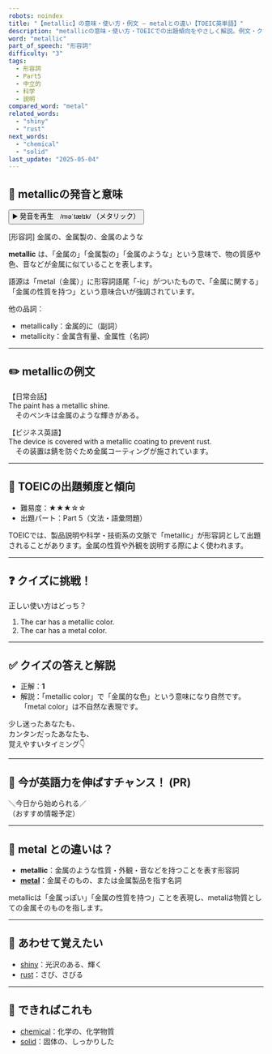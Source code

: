 ```yaml
---
robots: noindex
title: "【metallic】の意味・使い方・例文 ― metalとの違い【TOEIC英単語】"
description: "metallicの意味・使い方・TOEICでの出題傾向をやさしく解説。例文・クイズ付きでmetalとの違いもわかりやすく学べます。"
word: "metallic"
part_of_speech: "形容詞"
difficulty: "3"
tags:
  - 形容詞
  - Part5
  - 中立的
  - 科学
  - 説明
compared_word: "metal"
related_words:
  - "shiny"
  - "rust"
next_words:
  - "chemical"
  - "solid"
last_update: "2025-05-04"
---
```


## 🔰 metallicの発音と意味

<button class="play-audio" onclick="playTTS('metallic')">
  <span class="play-audio-main">
    ▶️ 発音を再生　/məˈtælɪk/
  </span>
  <span class="play-audio-sub">
    （メタリック）
  </span>
</button>

[形容詞] 金属の、金属製の、金属のような

**metallic** は、「金属の」「金属製の」「金属のような」という意味で、物の質感や色、音などが金属に似ていることを表します。

語源は「metal（金属）」に形容詞語尾「-ic」がついたもので、「金属に関する」「金属の性質を持つ」という意味合いが強調されています。

他の品詞：  
- metallically：金属的に（副詞）
- metallicity：金属含有量、金属性（名詞）

---

## ✏️ metallicの例文

【日常会話】  
The paint has a metallic shine.  
　そのペンキは金属のような輝きがある。

【ビジネス英語】  
The device is covered with a metallic coating to prevent rust.  
　その装置は錆を防ぐため金属コーティングが施されています。

---

## 🎯 TOEICの出題頻度と傾向

- 難易度：★★★☆☆
- 出題パート：Part 5（文法・語彙問題）

TOEICでは、製品説明や科学・技術系の文脈で「metallic」が形容詞として出題されることがあります。金属の性質や外観を説明する際によく使われます。

---

## ❓ クイズに挑戦！

正しい使い方はどっち？

1. The car has a metallic color.
2. The car has a metal color.

---

## ✅ クイズの答えと解説

- 正解：**1**
- 解説：「metallic color」で「金属的な色」という意味になり自然です。「metal color」は不自然な表現です。

少し迷ったあなたも、  
カンタンだったあなたも、  
覚えやすいタイミング👇️

---

## 🚀 今が英語力を伸ばすチャンス！ (PR)

<div class="info-center">
＼今日から始められる／<br>  
（おすすめ情報予定）
</div>

---

## 🤔  metal との違いは？

- **metallic**：金属のような性質・外観・音などを持つことを表す形容詞
- **[metal](/word/metal)**：金属そのもの、または金属製品を指す名詞

metallicは「金属っぽい」「金属の性質を持つ」ことを表現し、metalは物質としての金属そのものを指します。

---

## 🧩 あわせて覚えたい

- [shiny](/word/shiny)：光沢のある、輝く
- [rust](/word/rust)：さび、さびる

---

## 📖 できればこれも

- [chemical](/word/chemical)：化学の、化学物質
- [solid](/word/solid)：固体の、しっかりした

<!-- cvid: aid31_bid10 -->

